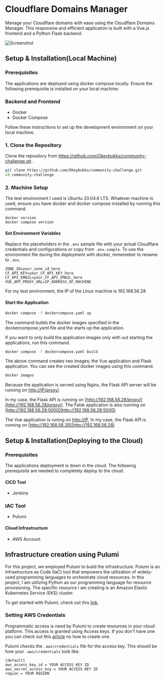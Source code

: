 # Cloudflare Domains Manager

Manage your Cloudflare domains with ease using the Cloudflare Domains Manager. This responsive and efficient application is built with a Vue.js frontend and a Python Flask backend. 

![Screenshot](screenshot.png)

## Setup & Installation(Local Machine)

### Prerequisites

The applications are deployed using docker compose locally. Ensure the following prerequisite is installed on your local machine:

### Backend and Frontend
- Docker
- Docker Compose

Follow these instructions to set up the development environment on your local machine.

### 1. Clone the Repository

Clone the repository from https://github.com/Okeybukks/community-challenge.git .

```bash
git clone https://github.com/Okeybukks/community-challenge.git
cd community-challenge
```

### 2. Machine Setup

The test environment I used is Ubuntu 20.04.6 LTS. Whatever machine is used, ensure you have docker and docker compose installed by running this command.

```
docker version
docker compose version
```

#### Set Environment Variables

Replace the placeholders in the `.env` sample file with your actual Cloudflare credentials and configurations or copy from  `.env.sample`. To use the environment file during the deployment with docker, rememeber to rename to `.env`.

```plaintext
ZONE_ID=your_zone_id_here
CF_API_KEY=your_CF_API_KEY_here
CF_API_EMAIL=your_CF_API_EMAIL_here
VUE_APP_PROXY_URL=IP_ADDRESS_OF_MACHINE
```

For my test environment, the IP of the Linux machine is 192.168.56.28

#### Start the Application

```bash
docker compose -f dockercompose.yaml up
```
The command builds the docker images specified in the dockercompose.yaml file and the starts up the application.

If you want to only build the application images only with out starting the applications, run this command.

```bash
docker compose -f dockercompose.yaml build
```

The above command creates two images; the Vue application and Flask application. You can see the created docker images using this command.

```bash
docker images
```
Because the application is served using Nginx, the Flask API server will be running on [http://IP/proxy/](http://IP/proxy/).

In my case, the Flask API is running on [http://192.168.56.28/proxy/](http://192.168.56.28/proxy/). The Falsk application is also running on [http://192.168.56.28:5000](http://192.168.56.28:5000)

The Vue application is runing on [http://IP](http://IP), In my case, the Flask API is running on [http://192.168.56.28](http://192.168.56.28) 

## Setup & Installation(Deploying to the Cloud)
### Prerequisites

The applications deployment is down in the cloud. The following prerequisite are needed to completely deploy to the cloud.

#### CICD Tool
- Jenkins

### IAC Tool
- Pulumi

#### Cloud Infrastructure
- AWS Account

## Infrastructure creation using Pulumi
For this project, we employed Pulumi to build the infrastructure. Pulumi is an Infrastructure as Code (IaC) tool that empowers the utilization of widely-used programming languages to orchestrate cloud resources. In this project, I am utilizing Python as our programming language for resource provisioning. The specific resource I am creating is an Amazon Elastic Kubernetes Service (EKS) cluster.

To get started with Pulumi, check out this [link](https://www.pulumi.com/docs/clouds/aws/get-started/).

### Setting AWS Credentials
Programmatic access is need by Pulumi to create resources in your cloud platform. This access is granted using Access keys. If you don't have one you can check out this [article](https://docs.aws.amazon.com/IAM/latest/UserGuide/id_root-user_manage_add-key.html) no how to create one.

Pulumi checks the `.aws/credentials` file for the access key. This should be how your `.aws/credentials` look like.
```
[default]
aws_access_key_id = YOUR ACCESS KEY ID
aws_secret_access_key = YOUR ACCESS KEY ID
region = YOUR REGION
```




